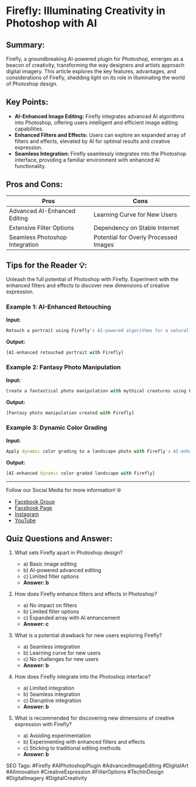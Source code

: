 # Firefly: Illuminating Creativity in Photoshop with AI

## Summary:
Firefly, a groundbreaking AI-powered plugin for Photoshop, emerges as a beacon of creativity, transforming the way designers and artists approach digital imagery. This article explores the key features, advantages, and considerations of Firefly, shedding light on its role in illuminating the world of Photoshop design.

## Key Points:
- **AI-Enhanced Image Editing:** Firefly integrates advanced AI algorithms into Photoshop, offering users intelligent and efficient image editing capabilities.
- **Enhanced Filters and Effects:** Users can explore an expanded array of filters and effects, elevated by AI for optimal results and creative expression.
- **Seamless Integration:** Firefly seamlessly integrates into the Photoshop interface, providing a familiar environment with enhanced AI functionality.

## Pros and Cons:

| Pros                          | Cons                                  |
|-------------------------------|---------------------------------------|
| Advanced AI-Enhanced Editing   | Learning Curve for New Users          |
| Extensive Filter Options      | Dependency on Stable Internet         |
| Seamless Photoshop Integration| Potential for Overly Processed Images |

## Tips for the Reader 💡:
Unleash the full potential of Photoshop with Firefly. Experiment with the enhanced filters and effects to discover new dimensions of creative expression.

### Example 1: AI-Enhanced Retouching
**Input:**
```dart
Retouch a portrait using Firefly's AI-powered algorithms for a natural and polished look.
```
**Output:**
```dart
[AI-enhanced retouched portrait with Firefly]
```

### Example 2: Fantasy Photo Manipulation
**Input:**
```dart
Create a fantastical photo manipulation with mythical creatures using Firefly's advanced filters.
```
**Output:**
```dart
[Fantasy photo manipulation created with Firefly]
```

### Example 3: Dynamic Color Grading
**Input:**
```dart
Apply dynamic color grading to a landscape photo with Firefly's AI-enhanced color correction.
```
**Output:**
```dart
[AI-enhanced dynamic color-graded landscape with Firefly]
```

<hr>

Follow our Social Media for more information! 🌐

- [Facebook Group](https://www.facebook.com/groups/trionxai)
- [Facebook Page](https://www.facebook.com/ai.trionxai)
- [Instagram](https://www.instagram.com/trionxai/)
- [YouTube](https://www.youtube.com/@robotdocs/)

## Quiz Questions and Answer:

1. What sets Firefly apart in Photoshop design?
   - a) Basic image editing
   - b) AI-powered advanced editing
   - c) Limited filter options
   - **Answer: b**

2. How does Firefly enhance filters and effects in Photoshop?
   - a) No impact on filters
   - b) Limited filter options
   - c) Expanded array with AI enhancement
   - **Answer: c**

3. What is a potential drawback for new users exploring Firefly?
   - a) Seamless integration
   - b) Learning curve for new users
   - c) No challenges for new users
   - **Answer: b**

4. How does Firefly integrate into the Photoshop interface?
   - a) Limited integration
   - b) Seamless integration
   - c) Disruptive integration
   - **Answer: b**

5. What is recommended for discovering new dimensions of creative expression with Firefly?
   - a) Avoiding experimentation
   - b) Experimenting with enhanced filters and effects
   - c) Sticking to traditional editing methods
   - **Answer: b**

SEO Tags: #Firefly #AIPhotoshopPlugin #AdvancedImageEditing #DigitalArt #AIInnovation #CreativeExpression #FilterOptions #TechInDesign #DigitalImagery #DigitalCreativity